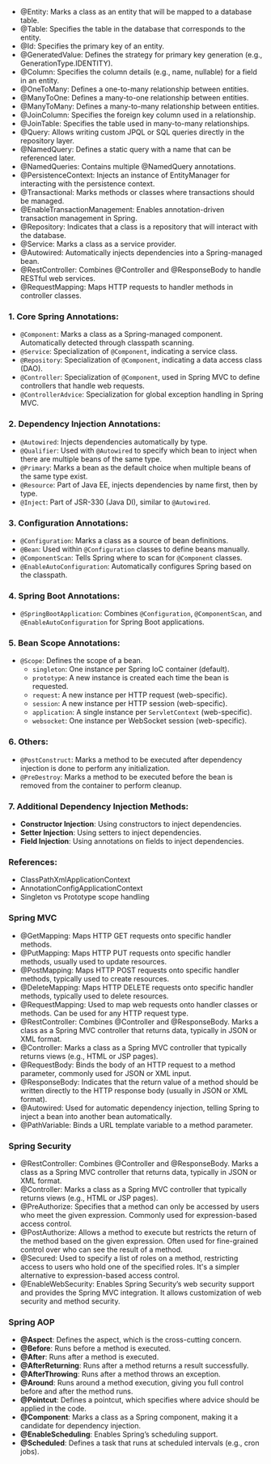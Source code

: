 - @Entity: Marks a class as an entity that will be mapped to a database table.
- @Table: Specifies the table in the database that corresponds to the entity.
- @Id: Specifies the primary key of an entity.
- @GeneratedValue: Defines the strategy for primary key generation (e.g., GenerationType.IDENTITY).
- @Column: Specifies the column details (e.g., name, nullable) for a field in an entity.
- @OneToMany: Defines a one-to-many relationship between entities.
- @ManyToOne: Defines a many-to-one relationship between entities.
- @ManyToMany: Defines a many-to-many relationship between entities.
- @JoinColumn: Specifies the foreign key column used in a relationship.
- @JoinTable: Specifies the table used in many-to-many relationships.
- @Query: Allows writing custom JPQL or SQL queries directly in the repository layer.
- @NamedQuery: Defines a static query with a name that can be referenced later.
- @NamedQueries: Contains multiple @NamedQuery annotations.
- @PersistenceContext: Injects an instance of EntityManager for interacting with the persistence context.
- @Transactional: Marks methods or classes where transactions should be managed.
- @EnableTransactionManagement: Enables annotation-driven transaction management in Spring.
- @Repository: Indicates that a class is a repository that will interact with the database.
- @Service: Marks a class as a service provider.
- @Autowired: Automatically injects dependencies into a Spring-managed bean.
- @RestController: Combines @Controller and @ResponseBody to handle RESTful web services.
- @RequestMapping: Maps HTTP requests to handler methods in controller classes.

### 1. **Core Spring Annotations:**
- `@Component`: Marks a class as a Spring-managed component. Automatically detected through classpath scanning.
- `@Service`: Specialization of `@Component`, indicating a service class.
- `@Repository`: Specialization of `@Component`, indicating a data access class (DAO).
- `@Controller`: Specialization of `@Component`, used in Spring MVC to define controllers that handle web requests.
- `@ControllerAdvice`: Specialization for global exception handling in Spring MVC.

### 2. **Dependency Injection Annotations:**
- `@Autowired`: Injects dependencies automatically by type.
- `@Qualifier`: Used with `@Autowired` to specify which bean to inject when there are multiple beans of the same type.
- `@Primary`: Marks a bean as the default choice when multiple beans of the same type exist.
- `@Resource`: Part of Java EE, injects dependencies by name first, then by type.
- `@Inject`: Part of JSR-330 (Java DI), similar to `@Autowired`.

### 3. **Configuration Annotations:**
- `@Configuration`: Marks a class as a source of bean definitions.
- `@Bean`: Used within `@Configuration` classes to define beans manually.
- `@ComponentScan`: Tells Spring where to scan for `@Component` classes.
- `@EnableAutoConfiguration`: Automatically configures Spring based on the classpath.

### 4. **Spring Boot Annotations:**
- `@SpringBootApplication`: Combines `@Configuration`, `@ComponentScan`, and `@EnableAutoConfiguration` for Spring Boot applications.

### 5. **Bean Scope Annotations:**
- `@Scope`: Defines the scope of a bean.
  - `singleton`: One instance per Spring IoC container (default).
  - `prototype`: A new instance is created each time the bean is requested.
  - `request`: A new instance per HTTP request (web-specific).
  - `session`: A new instance per HTTP session (web-specific).
  - `application`: A single instance per `ServletContext` (web-specific).
  - `websocket`: One instance per WebSocket session (web-specific).

### 6. **Others:**
- `@PostConstruct`: Marks a method to be executed after dependency injection is done to perform any initialization.
- `@PreDestroy`: Marks a method to be executed before the bean is removed from the container to perform cleanup.

### 7. **Additional Dependency Injection Methods:**
- **Constructor Injection**: Using constructors to inject dependencies.
- **Setter Injection**: Using setters to inject dependencies.
- **Field Injection**: Using annotations on fields to inject dependencies.

### References:
- ClassPathXmlApplicationContext
- AnnotationConfigApplicationContext
- Singleton vs Prototype scope handling


### Spring MVC
- @GetMapping: Maps HTTP GET requests onto specific handler methods.
- @PutMapping: Maps HTTP PUT requests onto specific handler methods, usually used to update resources.
- @PostMapping: Maps HTTP POST requests onto specific handler methods, typically used to create resources.
- @DeleteMapping: Maps HTTP DELETE requests onto specific handler methods, typically used to delete resources.
- @RequestMapping: Used to map web requests onto handler classes or methods. Can be used for any HTTP request type.
- @RestController: Combines @Controller and @ResponseBody. Marks a class as a Spring MVC controller that returns data, typically in JSON or XML format.
- @Controller: Marks a class as a Spring MVC controller that typically returns views (e.g., HTML or JSP pages).
- @RequestBody: Binds the body of an HTTP request to a method parameter, commonly used for JSON or XML input.
- @ResponseBody: Indicates that the return value of a method should be written directly to the HTTP response body (usually in JSON or XML format).
- @Autowired: Used for automatic dependency injection, telling Spring to inject a bean into another bean automatically.
- @PathVariable: Binds a URL template variable to a method parameter.


### Spring Security
- @RestController: Combines @Controller and @ResponseBody. Marks a class as a Spring MVC controller that returns data, typically in JSON or XML format.
- @Controller: Marks a class as a Spring MVC controller that typically returns views (e.g., HTML or JSP pages).
- @PreAuthorize: Specifies that a method can only be accessed by users who meet the given expression. Commonly used for expression-based access control.
- @PostAuthorize: Allows a method to execute but restricts the return of the method based on the given expression. Often used for fine-grained control over who can see the result of a method.
- @Secured: Used to specify a list of roles on a method, restricting access to users who hold one of the specified roles. It's a simpler alternative to expression-based access control.
- @EnableWebSecurity: Enables Spring Security’s web security support and provides the Spring MVC integration. It allows customization of web security and method security.

### Spring AOP
- **@Aspect**: Defines the aspect, which is the cross-cutting concern.
- **@Before**: Runs before a method is executed.
- **@After**: Runs after a method is executed.
- **@AfterReturning**: Runs after a method returns a result successfully.
- **@AfterThrowing**: Runs after a method throws an exception.
- **@Around**: Runs around a method execution, giving you full control before and after the method runs.
- **@Pointcut**: Defines a pointcut, which specifies where advice should be applied in the code.
- **@Component**: Marks a class as a Spring component, making it a candidate for dependency injection.
- **@EnableScheduling**: Enables Spring’s scheduling support.
- **@Scheduled**: Defines a task that runs at scheduled intervals (e.g., cron jobs).